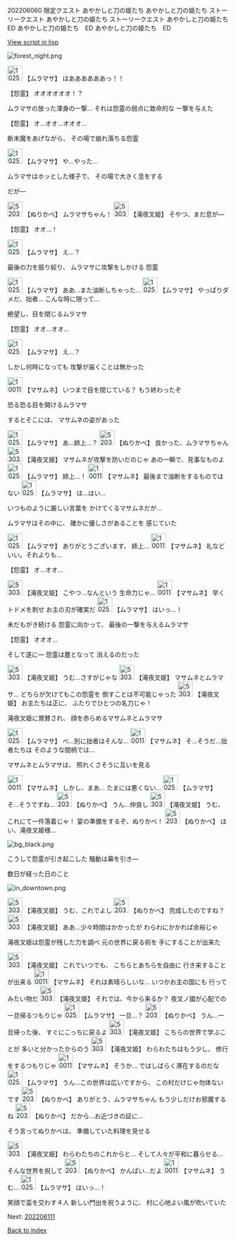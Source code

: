 202206060 限定クエスト あやかしと刀の姫たち あやかしと刀の姫たち ストーリークエスト あやかしと刀の姫たち ストーリークエスト あやかしと刀の姫たち　ED あやかしと刀の姫たち　ED あやかしと刀の姫たち　ED

[View script in lisp](../scripts/202206060.txt)

![forest_night.png](../images/backgrounds/forest_night.png)

<img src="../images/units/102511.png" alt="102511.png" height="34"/>
【ムラマサ】
はああああああっ！！

【怨霊】
オオオオオオ！？

ムラマサの放った渾身の一撃…
それは怨霊の弱点に致命的な
一撃を与えた

【怨霊】
オ…オオ…オオオ…

断末魔をあげながら、
その場で崩れ落ちる怨霊

<img src="../images/units/102511.png" alt="102511.png" height="34"/>
【ムラマサ】
や…やった…

ムラマサはホッとした様子で、
その場で大きく息をする

だが―

<img src="../images/units/5203311.png" alt="5203311.png" height="34"/>
【ぬりかべ】
ムラマサちゃん！

<img src="../images/units/5303811.png" alt="5303811.png" height="34"/>
【滝夜叉姫】
そやつ、まだ息が―

【怨霊】
オオ…！

<img src="../images/units/102511.png" alt="102511.png" height="34"/>
【ムラマサ】
え…？

最後の力を振り絞り、
ムラマサに攻撃をしかける
怨霊

<img src="../images/units/102511.png" alt="102511.png" height="34"/>
【ムラマサ】
ああ…また油断しちゃった…

<img src="../images/units/102511.png" alt="102511.png" height="34"/>
【ムラマサ】
やっぱりダメだ、拙者…
こんな時に限って…

絶望し、目を閉じるムラマサ

【怨霊】
オオ…オオ…

<img src="../images/units/102511.png" alt="102511.png" height="34"/>
【ムラマサ】
え…？

しかし何時になっても
攻撃が届くことは無かった

<img src="../images/units/100111.png" alt="100111.png" height="34"/>
【マサムネ】
いつまで目を閉じている？
もう終わったぞ

恐る恐る目を開けるムラマサ

するとそこには、
マサムネの姿があった

<img src="../images/units/102511.png" alt="102511.png" height="34"/>
【ムラマサ】
あ…姉上…？

<img src="../images/units/5203311.png" alt="5203311.png" height="34"/>
【ぬりかべ】
良かった、ムラマサちゃん

<img src="../images/units/5303811.png" alt="5303811.png" height="34"/>
【滝夜叉姫】
マサムネが攻撃を防いだのじゃ
あの一瞬で、見事なものよ

<img src="../images/units/102511.png" alt="102511.png" height="34"/>
【ムラマサ】
姉上…！

<img src="../images/units/100111.png" alt="100111.png" height="34"/>
【マサムネ】
最後まで油断をするものではない

<img src="../images/units/102511.png" alt="102511.png" height="34"/>
【ムラマサ】
は…はい…

いつものように厳しい言葉を
かけてくるマサムネだが…

ムラマサはその中に、
確かに優しさがあることを
感じていた

<img src="../images/units/102511.png" alt="102511.png" height="34"/>
【ムラマサ】
ありがとうございます、
姉上…

<img src="../images/units/100111.png" alt="100111.png" height="34"/>
【マサムネ】
礼などいい。それよりも…

【怨霊】
オ…オオ…

<img src="../images/units/5303811.png" alt="5303811.png" height="34"/>
【滝夜叉姫】
こやつ…なんという
生命力じゃ…

<img src="../images/units/100111.png" alt="100111.png" height="34"/>
【マサムネ】
早くトドメを刺せ
お主の刃が確実だ

<img src="../images/units/102511.png" alt="102511.png" height="34"/>
【ムラマサ】
はいっ…！

未だもがき続ける
怨霊に向かって、
最後の一撃を与えるムラマサ

【怨霊】
オオオ…

そして遂に―
怨霊は塵となって
消えるのだった

<img src="../images/units/5303811.png" alt="5303811.png" height="34"/>
【滝夜叉姫】
うむ…さすがじゃな

<img src="../images/units/5303811.png" alt="5303811.png" height="34"/>
【滝夜叉姫】
マサムネとムラマサ…
どちらが欠けてもこの怨霊を
倒すことは不可能じゃった

<img src="../images/units/5303811.png" alt="5303811.png" height="34"/>
【滝夜叉姫】
お主たちは正に、
ふたりでひとつの名刀じゃ！

滝夜叉姫に賞賛され、
顔を赤らめるマサムネとムラマサ

<img src="../images/units/102511.png" alt="102511.png" height="34"/>
【ムラマサ】
べ…別に拙者はそんな…

<img src="../images/units/100111.png" alt="100111.png" height="34"/>
【マサムネ】
そ…そうだ…拙者たちは
そのような間柄では…

マサムネとムラマサは、
照れくさそうに互いを見る

<img src="../images/units/100111.png" alt="100111.png" height="34"/>
【マサムネ】
しかし、まあ…
たまには悪くない…

<img src="../images/units/102511.png" alt="102511.png" height="34"/>
【ムラマサ】
そ…そうですね…

<img src="../images/units/5203311.png" alt="5203311.png" height="34"/>
【ぬりかべ】
うん…仲良し

<img src="../images/units/5303811.png" alt="5303811.png" height="34"/>
【滝夜叉姫】
うむ、これにて一件落着じゃ！
宴の準備をするぞ、ぬりかべ！

<img src="../images/units/5203311.png" alt="5203311.png" height="34"/>
【ぬりかべ】
はい、滝夜叉姫様…

![bg_black.png](../images/backgrounds/bg_black.png)

こうして怨霊が引き起こした
騒動は幕を引き―

数日が経った日のこと

![in_downtown.png](../images/backgrounds/in_downtown.png)

<img src="../images/units/5303811.png" alt="5303811.png" height="34"/>
【滝夜叉姫】
うむ、これでよし

<img src="../images/units/5203311.png" alt="5203311.png" height="34"/>
【ぬりかべ】
完成したのですね？

<img src="../images/units/5303811.png" alt="5303811.png" height="34"/>
【滝夜叉姫】
ああ…少々時間はかかったが
わらわにかかれば余裕じゃ

滝夜叉姫は怨霊が残した力を調べ
元の世界に戻る術を
手にすることが出来た

<img src="../images/units/5303811.png" alt="5303811.png" height="34"/>
【滝夜叉姫】
これでいつでも、
こちらとあちらを自由に
行き来することが出来る

<img src="../images/units/100111.png" alt="100111.png" height="34"/>
【マサムネ】
それは素晴らしいな…
いつかお主の国にも
行ってみたい物だ

<img src="../images/units/5303811.png" alt="5303811.png" height="34"/>
【滝夜叉姫】
それでは、今から来るか？
夜叉ノ國が心配での
一旦帰るつもりじゃ

<img src="../images/units/102511.png" alt="102511.png" height="34"/>
【ムラマサ】
一旦…？

<img src="../images/units/5203311.png" alt="5203311.png" height="34"/>
【ぬりかべ】
うん…一旦帰った後、
すぐにこっちに戻るよ

<img src="../images/units/5303811.png" alt="5303811.png" height="34"/>
【滝夜叉姫】
こちらの世界で学ぶことが
多いと分かったからのう

<img src="../images/units/5303811.png" alt="5303811.png" height="34"/>
【滝夜叉姫】
わらわたちはもう少し、
修行をするつもりじゃ

<img src="../images/units/100111.png" alt="100111.png" height="34"/>
【マサムネ】
そうか…
ではしばらく滞在するのだな

<img src="../images/units/102511.png" alt="102511.png" height="34"/>
【ムラマサ】
うん…この世界は広いですから、
この村だけじゃ勿体ないです

<img src="../images/units/5203311.png" alt="5203311.png" height="34"/>
【ぬりかべ】
ありがとう、ムラマサちゃん
もう少しだけお邪魔するね

<img src="../images/units/5203311.png" alt="5203311.png" height="34"/>
【ぬりかべ】
だから…お近づきの証に…

そう言ってぬりかべは、
準備していた料理を見せる

<img src="../images/units/5303811.png" alt="5303811.png" height="34"/>
【滝夜叉姫】
わらわたちのこれからと…
そして人々が平和に暮らせる…
そんな世界を祝して

<img src="../images/units/5203311.png" alt="5203311.png" height="34"/>
【ぬりかべ】
かんぱい…だよ

<img src="../images/units/100111.png" alt="100111.png" height="34"/>
【マサムネ】
うむ…

<img src="../images/units/102511.png" alt="102511.png" height="34"/>
【ムラマサ】
はいっ…！

笑顔で盃を交わす４人
新しい門出を祝うように、
村に心地よい風が吹いていた


Next: [202206111](202206111.md)

[Back to index](index.md)
